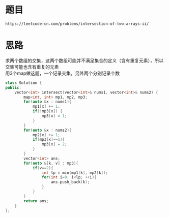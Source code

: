 # 题目
`https://leetcode-cn.com/problems/intersection-of-two-arrays-ii/`

# 思路
求两个数组的交集，这两个数组可能并不满足集合的定义（含有重复元素），所以交集可能也含有重复的元素  
用3个map做这题，一个记录交集，另外两个分别记录个数

```cpp
class Solution {
public:
    vector<int> intersect(vector<int>& nums1, vector<int>& nums2) {
        map<int, int> mp1, mp2, mp3;
        for(auto &x : nums1){
            mp1[x] += 1;
            if(!mp3[x]) {
                mp3[x] = 1;
            }
        }
        for(auto &x : nums2){
            mp2[x] += 1;
            if(mp3[x]==1){
                mp3[x] = 2;
            } 
        }
        vector<int> ans;
        for(auto &[k, v] : mp3){
            if(v==2){
                int lp = min(mp1[k], mp2[k]);
                for(int i=0; i<lp; ++i){
                    ans.push_back(k);
                }
            }
        }
        return ans;
    }
};
```

